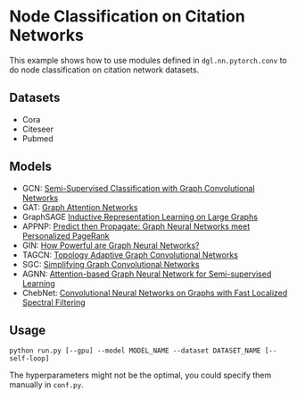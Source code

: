 # Node Classification on Citation Networks

This example shows how to use modules defined in `dgl.nn.pytorch.conv` to do node classification on
citation network datasets.

## Datasets

- Cora
- Citeseer
- Pubmed

## Models

- GCN: [Semi-Supervised Classification with Graph Convolutional Networks](https://arxiv.org/pdf/1609.02907)
- GAT: [Graph Attention Networks](https://arxiv.org/abs/1710.10903)
- GraphSAGE [Inductive Representation Learning on Large Graphs](https://cs.stanford.edu/people/jure/pubs/graphsage-nips17.pdf)
- APPNP: [Predict then Propagate: Graph Neural Networks meet Personalized PageRank](https://arxiv.org/pdf/1810.05997)
- GIN: [How Powerful are Graph Neural Networks?](https://arxiv.org/abs/1810.00826)
- TAGCN: [Topology Adaptive Graph Convolutional Networks](https://arxiv.org/abs/1710.10370)
- SGC: [Simplifying Graph Convolutional Networks](https://arxiv.org/abs/1902.07153)
- AGNN: [Attention-based Graph Neural Network for Semi-supervised Learning](https://arxiv.org/pdf/1803.03735.pdf)
- ChebNet: [Convolutional Neural Networks on Graphs with Fast Localized Spectral Filtering](https://arxiv.org/abs/1606.09375)

## Usage

```
python run.py [--gpu] --model MODEL_NAME --dataset DATASET_NAME [--self-loop]
```

The hyperparameters might not be the optimal, you could specify them manually in `conf.py`.
